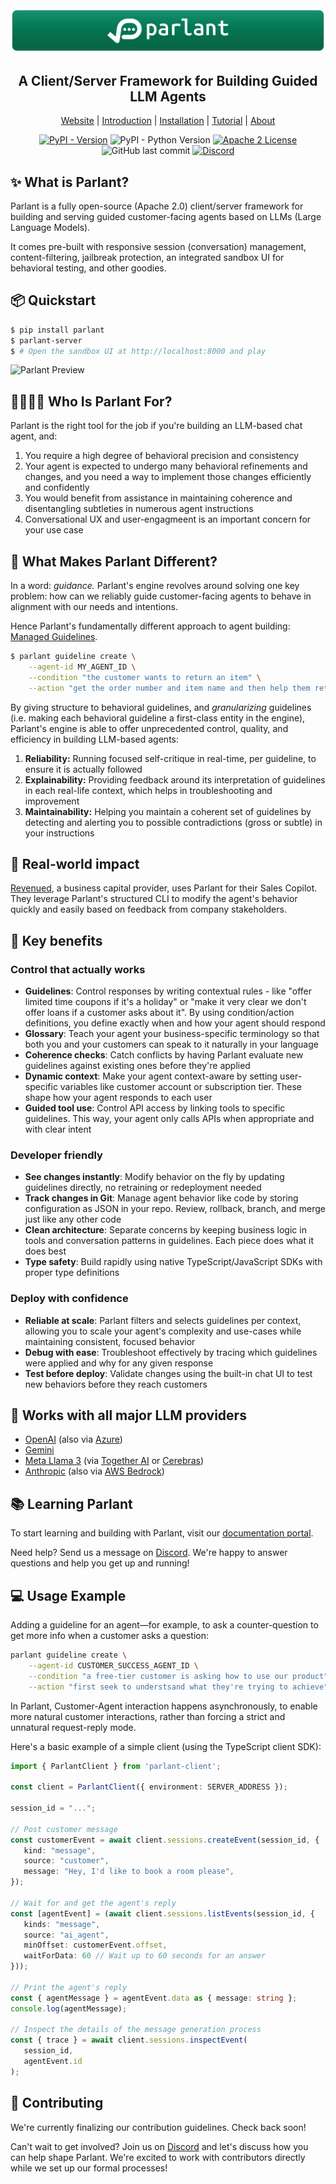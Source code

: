 
<div align="center">
<img alt="Parlant Logo" src="https://github.com/emcie-co/parlant/blob/e0fefba25efd1b956ead881964025baae5dc4119/banner.png" />
  <h2>A Client/Server Framework for Building Guided LLM Agents</h2>
  <p>
    <a href="https://www.parlant.io/" target="_blank">Website</a> |
    <a href="https://www.parlant.io/docs/quickstart/introduction" target="_blank">Introduction</a> |
    <a href="https://www.parlant.io/docs/quickstart/installation" target="_blank">Installation</a> |
    <a href="https://www.parlant.io/docs/tutorial/getting_started/overview" target="_blank">Tutorial</a> |
    <a href="https://www.parlant.io/docs/about" target="_blank">About</a>
  </p>
  <p>
    <a href="https://pypi.org/project/parlant/" alt="Parlant on PyPi"><img alt="PyPI - Version" src="https://img.shields.io/pypi/v/parlant"></a>
    <img alt="PyPI - Python Version" src="https://img.shields.io/pypi/pyversions/parlant">
    <a href="https://opensource.org/licenses/Apache-2.0"><img alt="Apache 2 License" src="https://img.shields.io/badge/license-Apache%202.0-blue.svg" /></a>
    <img alt="GitHub last commit" src="https://img.shields.io/github/last-commit/emcie-co/parlant">
    <a href="https://discord.gg/duxWqxKk6J"><img alt="Discord" src="https://img.shields.io/discord/1312378700993663007?style=flat&logo=discord&logoColor=white&label=discord">
</a>
  </p>
</div>

## ✨ What is Parlant?
Parlant is a fully open-source (Apache 2.0) client/server framework for building and serving guided customer-facing agents based on LLMs (Large Language Models).

It comes pre-built with responsive session (conversation) management, content-filtering, jailbreak protection, an integrated sandbox UI for behavioral testing, and other goodies.

## 📦 Quickstart
```bash
$ pip install parlant
$ parlant-server
$ # Open the sandbox UI at http://localhost:8000 and play
```

<img alt="Parlant Preview" src="https://github.com/emcie-co/parlant/blob/02c0e11116e03f3622077436ce9d61811bceb519/preview.gif" />

## 🙋‍♂️🙋‍♀️ Who Is Parlant For?
Parlant is the right tool for the job if you're building an LLM-based chat agent, and:

1. You require a high degree of behavioral precision and consistency
1. Your agent is expected to undergo many behavioral refinements and changes, and you need a way to implement those changes efficiently and confidently
1. You would benefit from assistance in maintaining coherence and disentangling subtleties in numerous agent instructions
1. Conversational UX and user-engagmeent is an important concern for your use case

## 🤔 What Makes Parlant Different?

In a word: _guidance._ Parlant's engine revolves around solving one key problem: how can we reliably guide customer-facing agents to behave in alignment with our needs and intentions.

Hence Parlant's fundamentally different approach to agent building: [Managed Guidelines](https://www.parlant.io/docs/concepts/customization/guidelines).

```bash
$ parlant guideline create \
    --agent-id MY_AGENT_ID \
    --condition "the customer wants to return an item" \
    --action "get the order number and item name and then help them return it"
```

By giving structure to behavioral guidelines, and _granularizing_ guidelines (i.e. making each behavioral guideline a first-class entity in the engine), Parlant's engine is able to offer unprecedented control, quality, and efficiency in building LLM-based agents:

1. **Reliability:** Running focused self-critique in real-time, per guideline, to ensure it is actually followed
1. **Explainability:** Providing feedback around its interpretation of guidelines in each real-life context, which helps in troubleshooting and improvement
1. **Maintainability:** Helping you maintain a coherent set of guidelines by detecting and alerting you to possible contradictions (gross or subtle) in your instructions

## 🚀 Real-world impact

[Revenued](https://www.revenued.com), a business capital provider, uses Parlant for their Sales Copilot. They leverage Parlant's structured CLI to modify the agent's behavior quickly and easily based on feedback from company stakeholders.

## 💪 Key benefits

### Control that actually works
* **Guidelines**: Control responses by writing contextual rules - like "offer limited time coupons if it's a holiday" or "make it very clear we don't offer loans if a customer asks about it". By using condition/action definitions, you define exactly when and how your agent should respond
* **Glossary**: Teach your agent your business-specific terminology so that both you and your customers can speak to it naturally in your language
* **Coherence checks**: Catch conflicts by having Parlant evaluate new guidelines against existing ones before they're applied
* **Dynamic context**: Make your agent context-aware by setting user-specific variables like customer account or subscription tier. These shape how your agent responds to each user
* **Guided tool use**: Control API access by linking tools to specific guidelines. This way, your agent only calls APIs when appropriate and with clear intent

### Developer friendly
* **See changes instantly**: Modify behavior on the fly by updating guidelines directly, no retraining or redeployment needed
* **Track changes in Git**: Manage agent behavior like code by storing configuration as JSON in your repo. Review, rollback, branch, and merge just like any other code
* **Clean architecture**: Separate concerns by keeping business logic in tools and conversation patterns in guidelines. Each piece does what it does best
* **Type safety**: Build rapidly using native TypeScript/JavaScript SDKs with proper type definitions

### Deploy with confidence
* **Reliable at scale**: Parlant filters and selects guidelines per context, allowing you to scale your agent's complexity and use-cases while maintaining consistent, focused behavior
* **Debug with ease**: Troubleshoot effectively by tracing which guidelines were applied and why for any given response
* **Test before deploy**: Validate changes using the built-in chat UI to test new behaviors before they reach customers

## 🤖 Works with all major LLM providers
- [OpenAI](https://platform.openai.com/docs/overview) (also via [Azure](https://learn.microsoft.com/en-us/azure/ai-services/openai/))
- [Gemini](https://ai.google.dev/)
- [Meta Llama 3](https://www.llama.com/) (via [Together AI](https://www.together.ai/) or [Cerebras](https://cerebras.ai/))
- [Anthropic](https://www.anthropic.com/api) (also via [AWS Bedrock](https://aws.amazon.com/bedrock/))

## 📚 Learning Parlant

To start learning and building with Parlant, visit our [documentation portal](https://parlant.io/docs/quickstart/introduction).

Need help? Send us a message on [Discord](https://discord.gg/duxWqxKk6J). We're happy to answer questions and help you get up and running!

## 💻 Usage Example
Adding a guideline for an agent—for example, to ask a counter-question to get more info when a customer asks a question:
```bash
parlant guideline create \
    --agent-id CUSTOMER_SUCCESS_AGENT_ID \
    --condition "a free-tier customer is asking how to use our product" \
    --action "first seek to understsand what they're trying to achieve"
```

In Parlant, Customer-Agent interaction happens asynchronously, to enable more natural customer interactions, rather than forcing a strict and unnatural request-reply mode.

Here's a basic example of a simple client (using the TypeScript client SDK):

```typescript
import { ParlantClient } from 'parlant-client';

const client = ParlantClient({ environment: SERVER_ADDRESS });

session_id = "...";

// Post customer message
const customerEvent = await client.sessions.createEvent(session_id, {
   kind: "message",
   source: "customer",
   message: "Hey, I'd like to book a room please",
});

// Wait for and get the agent's reply
const [agentEvent] = (await client.sessions.listEvents(session_id, {
   kinds: "message",
   source: "ai_agent",
   minOffset: customerEvent.offset,
   waitForData: 60 // Wait up to 60 seconds for an answer
}));

// Print the agent's reply
const { agentMessage } = agentEvent.data as { message: string };
console.log(agentMessage);

// Inspect the details of the message generation process
const { trace } = await client.sessions.inspectEvent(
   session_id,
   agentEvent.id
);
```

## 👋 Contributing
We're currently finalizing our contribution guidelines. Check back soon!

Can't wait to get involved? Join us on [Discord](https://discord.gg/duxWqxKk6J) and let's discuss how you can help shape Parlant. We're excited to work with contributors directly while we set up our formal processes!
